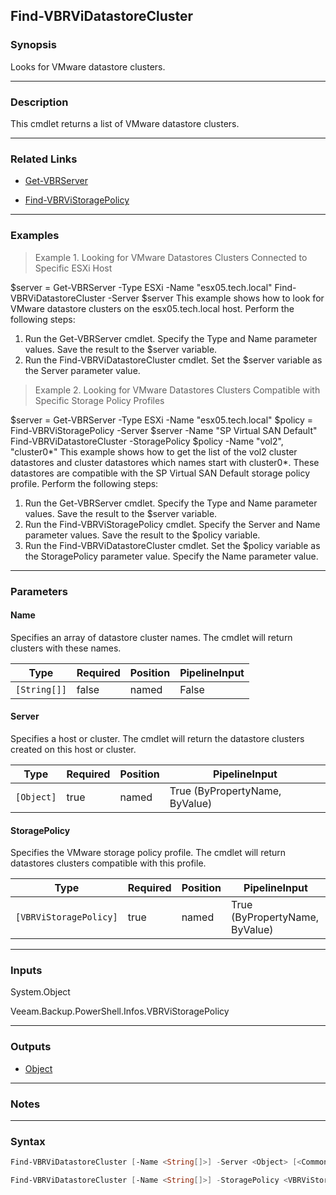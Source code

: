 Find-VBRViDatastoreCluster
--------------------------

### Synopsis
Looks for VMware datastore clusters.

---

### Description

This cmdlet returns a list of VMware datastore clusters.

---

### Related Links
* [Get-VBRServer](Get-VBRServer)

* [Find-VBRViStoragePolicy](Find-VBRViStoragePolicy)

---

### Examples
> Example 1. Looking for VMware Datastores Clusters Connected to Specific ESXi Host

$server = Get-VBRServer -Type ESXi -Name "esx05.tech.local" 
Find-VBRViDatastoreCluster -Server $server
This example shows how to look for VMware datastore clusters on the esx05.tech.local host.
Perform the following steps:
1. Run the Get-VBRServer cmdlet. Specify the Type and Name parameter values. Save the result to the $server variable.
2. Run the Find-VBRViDatastoreCluster cmdlet. Set the $server variable as the Server parameter value.
> Example 2. Looking for VMware Datastores Clusters Compatible with Specific Storage Policy Profiles

$server = Get-VBRServer -Type ESXi -Name "esx05.tech.local" 
$policy = Find-VBRViStoragePolicy -Server $server -Name "SP Virtual SAN Default"
Find-VBRViDatastoreCluster -StoragePolicy $policy -Name "vol2", "cluster0*"
This example shows how to get the list of the vol2 cluster datastores and cluster datastores which names start with cluster0*. These datastores are compatible with the SP Virtual SAN Default storage policy profile.
Perform the following steps:
1. Run the Get-VBRServer cmdlet. Specify the Type and Name parameter values. Save the result to the $server variable.
2. Run the Find-VBRViStoragePolicy cmdlet. Specify the Server and Name parameter values. Save the result to the $policy variable.
3. Run the Find-VBRViDatastoreCluster cmdlet. Set the $policy variable as the StoragePolicy parameter value. Specify the Name parameter value.

---

### Parameters
#### **Name**
Specifies an array of datastore cluster names. The cmdlet will return clusters with these names.

|Type        |Required|Position|PipelineInput|
|------------|--------|--------|-------------|
|`[String[]]`|false   |named   |False        |

#### **Server**
Specifies a host or cluster. The cmdlet will return the datastore clusters created on this host or cluster.

|Type      |Required|Position|PipelineInput                 |
|----------|--------|--------|------------------------------|
|`[Object]`|true    |named   |True (ByPropertyName, ByValue)|

#### **StoragePolicy**
Specifies the VMware storage policy profile. The cmdlet will return datastores clusters compatible with this profile.

|Type                  |Required|Position|PipelineInput                 |
|----------------------|--------|--------|------------------------------|
|`[VBRViStoragePolicy]`|true    |named   |True (ByPropertyName, ByValue)|

---

### Inputs
System.Object

Veeam.Backup.PowerShell.Infos.VBRViStoragePolicy

---

### Outputs
* [Object](https://learn.microsoft.com/en-us/dotnet/api/System.Object)

---

### Notes

---

### Syntax
```PowerShell
Find-VBRViDatastoreCluster [-Name <String[]>] -Server <Object> [<CommonParameters>]
```
```PowerShell
Find-VBRViDatastoreCluster [-Name <String[]>] -StoragePolicy <VBRViStoragePolicy> [<CommonParameters>]
```
